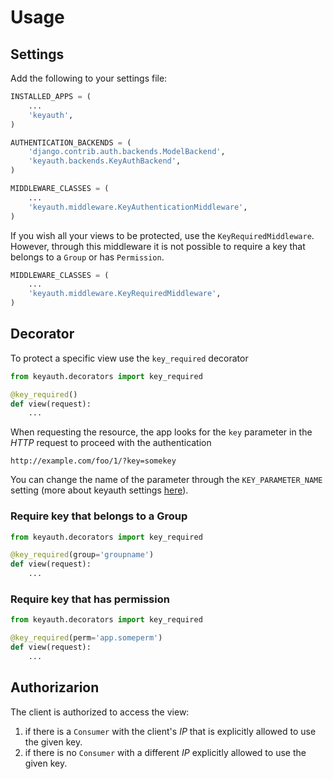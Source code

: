 # Usage

## Settings

Add the following to your settings file:

```python
INSTALLED_APPS = (
    ...
    'keyauth',
)

AUTHENTICATION_BACKENDS = (
    'django.contrib.auth.backends.ModelBackend',
    'keyauth.backends.KeyAuthBackend',
)

MIDDLEWARE_CLASSES = (
    ...
    'keyauth.middleware.KeyAuthenticationMiddleware',
)
```

If you wish all your views to be protected, use the `KeyRequiredMiddleware`. However, through this middleware it is not possible to require a key that belongs to a `Group` or has `Permission`. 

```python
MIDDLEWARE_CLASSES = (
    ...
    'keyauth.middleware.KeyRequiredMiddleware',
)
```


## Decorator

To protect a specific view use the `key_required` decorator

```python
from keyauth.decorators import key_required

@key_required()
def view(request):
    ...
```

When requesting the resource, the app looks for the `key` parameter in the *HTTP* request to proceed with the authentication

    http://example.com/foo/1/?key=somekey

You can change the name of the parameter through the `KEY_PARAMETER_NAME` setting (more about keyauth settings [here](settings.md)).

### Require key that belongs to a Group

```python
from keyauth.decorators import key_required

@key_required(group='groupname')
def view(request):
    ...
```

### Require key that has permission

```python
from keyauth.decorators import key_required

@key_required(perm='app.someperm')
def view(request):
    ...
```

## Authorizarion

The client is authorized to access the view:

1. if there is a `Consumer` with the client's *IP* that is explicitly allowed to use the given key.
2. if there is no `Consumer` with a different *IP* explicitly allowed to use the given key.
